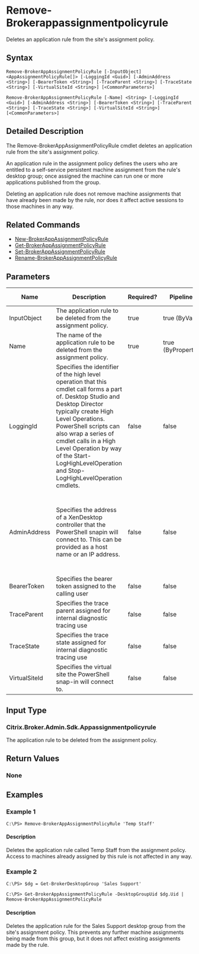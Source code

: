 ﻿
# Remove-Brokerappassignmentpolicyrule
Deletes an application rule from the site's assignment policy.
## Syntax

```
Remove-BrokerAppAssignmentPolicyRule [-InputObject] <AppAssignmentPolicyRule[]> [-LoggingId <Guid>] [-AdminAddress <String>] [-BearerToken <String>] [-TraceParent <String>] [-TraceState <String>] [-VirtualSiteId <String>] [<CommonParameters>]  
  
Remove-BrokerAppAssignmentPolicyRule [-Name] <String> [-LoggingId <Guid>] [-AdminAddress <String>] [-BearerToken <String>] [-TraceParent <String>] [-TraceState <String>] [-VirtualSiteId <String>] [<CommonParameters>]
```

## Detailed Description
The Remove-BrokerAppAssignmentPolicyRule cmdlet deletes an application rule from the site's assignment policy.

An application rule in the assignment policy defines the users who are entitled to a self-service persistent machine assignment from the rule's desktop group; once assigned the machine can run one or more applications published from the group.

Deleting an application rule does not remove machine assignments that have already been made by the rule, nor does it affect active sessions to those machines in any way.


## Related Commands

* [New-BrokerAppAssignmentPolicyRule](../New-BrokerAppAssignmentPolicyRule/)
* [Get-BrokerAppAssignmentPolicyRule](../Get-BrokerAppAssignmentPolicyRule/)
* [Set-BrokerAppAssignmentPolicyRule](../Set-BrokerAppAssignmentPolicyRule/)
* [Rename-BrokerAppAssignmentPolicyRule](../Rename-BrokerAppAssignmentPolicyRule/)
## Parameters
| Name   | Description | Required? | Pipeline Input | Default Value |
| --- | --- | --- | --- | --- |
| InputObject | The application rule to be deleted from the assignment policy. | true | true (ByValue) |  |
| Name | The name of the application rule to be deleted from the assignment policy. | true | true (ByPropertyName) |  |
| LoggingId | Specifies the identifier of the high level operation that this cmdlet call forms a part of. Desktop Studio and Desktop Director typically create High Level Operations. PowerShell scripts can also wrap a series of cmdlet calls in a High Level Operation by way of the Start-LogHighLevelOperation and Stop-LogHighLevelOperation cmdlets. | false | false |  |
| AdminAddress | Specifies the address of a XenDesktop controller that the PowerShell snapin will connect to. This can be provided as a host name or an IP address. | false | false | Localhost. Once a value is provided by any cmdlet, this value will become the default. |
| BearerToken | Specifies the bearer token assigned to the calling user | false | false |  |
| TraceParent | Specifies the trace parent assigned for internal diagnostic tracing use | false | false |  |
| TraceState | Specifies the trace state assigned for internal diagnostic tracing use | false | false |  |
| VirtualSiteId | Specifies the virtual site the PowerShell snap-in will connect to. | false | false |  |

## Input Type

### Citrix.Broker.Admin.Sdk.Appassignmentpolicyrule
The application rule to be deleted from the assignment policy.
## Return Values

### None

## Examples

### Example 1

```
C:\PS> Remove-BrokerAppAssignmentPolicyRule 'Temp Staff'
```

#### Description
Deletes the application rule called Temp Staff from the assignment policy. Access to machines already assigned by this rule is not affected in any way.
### Example 2

```
C:\PS> $dg = Get-BrokerDesktopGroup 'Sales Support'  
  
C:\PS> Get-BrokerAppAssignmentPolicyRule -DesktopGroupUid $dg.Uid | Remove-BrokerAppAssignmentPolicyRule
```

#### Description
Deletes the application rule for the Sales Support desktop group from the site's assignment policy. This prevents any further machine assignments being made from this group, but it does not affect existing assignments made by the rule.
